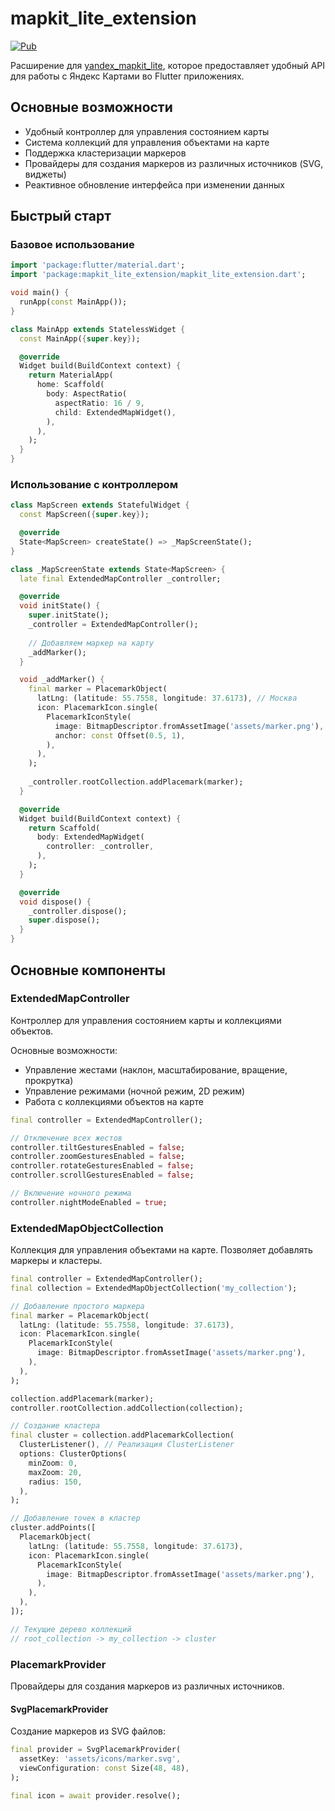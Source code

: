 # mapkit_lite_extension

[![Pub](https://img.shields.io/pub/v/mapkit_lite_extension.svg)](https://pub.dev/packages/mapkit_lite_extension)

Расширение для [yandex_mapkit_lite](https://pub.dev/packages/yandex_mapkit_lite), которое предоставляет удобный API для работы с Яндекс Картами во Flutter приложениях.

## Основные возможности

- Удобный контроллер для управления состоянием карты
- Система коллекций для управления объектами на карте
- Поддержка кластеризации маркеров
- Провайдеры для создания маркеров из различных источников (SVG, виджеты)
- Реактивное обновление интерфейса при изменении данных

## Быстрый старт

### Базовое использование

```dart
import 'package:flutter/material.dart';
import 'package:mapkit_lite_extension/mapkit_lite_extension.dart';

void main() {
  runApp(const MainApp());
}

class MainApp extends StatelessWidget {
  const MainApp({super.key});

  @override
  Widget build(BuildContext context) {
    return MaterialApp(
      home: Scaffold(
        body: AspectRatio(
          aspectRatio: 16 / 9,
          child: ExtendedMapWidget(),
        ),
      ),
    );
  }
}
```

### Использование с контроллером

```dart
class MapScreen extends StatefulWidget {
  const MapScreen({super.key});

  @override
  State<MapScreen> createState() => _MapScreenState();
}

class _MapScreenState extends State<MapScreen> {
  late final ExtendedMapController _controller;

  @override
  void initState() {
    super.initState();
    _controller = ExtendedMapController();
    
    // Добавляем маркер на карту
    _addMarker();
  }

  void _addMarker() {
    final marker = PlacemarkObject(
      latLng: (latitude: 55.7558, longitude: 37.6173), // Москва
      icon: PlacemarkIcon.single(
        PlacemarkIconStyle(
          image: BitmapDescriptor.fromAssetImage('assets/marker.png'),
          anchor: const Offset(0.5, 1),
        ),
      ),
    );
    
    _controller.rootCollection.addPlacemark(marker);
  }

  @override
  Widget build(BuildContext context) {
    return Scaffold(
      body: ExtendedMapWidget(
        controller: _controller,
      ),
    );
  }

  @override
  void dispose() {
    _controller.dispose();
    super.dispose();
  }
}
```

## Основные компоненты

### ExtendedMapController

Контроллер для управления состоянием карты и коллекциями объектов.

Основные возможности:
- Управление жестами (наклон, масштабирование, вращение, прокрутка)
- Управление режимами (ночной режим, 2D режим)
- Работа с коллекциями объектов на карте

```dart
final controller = ExtendedMapController();

// Отключение всех жестов
controller.tiltGesturesEnabled = false;
controller.zoomGesturesEnabled = false;
controller.rotateGesturesEnabled = false;
controller.scrollGesturesEnabled = false;

// Включение ночного режима
controller.nightModeEnabled = true;
```

### ExtendedMapObjectCollection

Коллекция для управления объектами на карте. Позволяет добавлять маркеры и кластеры.

```dart
final controller = ExtendedMapController();
final collection = ExtendedMapObjectCollection('my_collection');

// Добавление простого маркера
final marker = PlacemarkObject(
  latLng: (latitude: 55.7558, longitude: 37.6173),
  icon: PlacemarkIcon.single(
    PlacemarkIconStyle(
      image: BitmapDescriptor.fromAssetImage('assets/marker.png'),
    ),
  ),
);

collection.addPlacemark(marker);
controller.rootCollection.addCollection(collection);

// Создание кластера
final cluster = collection.addPlacemarkCollection(
  ClusterListener(), // Реализация ClusterListener
  options: ClusterOptions(
    minZoom: 0,
    maxZoom: 20,
    radius: 150,
  ),
);

// Добавление точек в кластер
cluster.addPoints([
  PlacemarkObject(
    latLng: (latitude: 55.7558, longitude: 37.6173),
    icon: PlacemarkIcon.single(
      PlacemarkIconStyle(
        image: BitmapDescriptor.fromAssetImage('assets/marker.png'),
      ),
    ),
  ),
]);

// Текущие дерево коллекций
// root_collection -> my_collection -> cluster
```

### PlacemarkProvider

Провайдеры для создания маркеров из различных источников.

#### SvgPlacemarkProvider

Создание маркеров из SVG файлов:

```dart
final provider = SvgPlacemarkProvider(
  assetKey: 'assets/icons/marker.svg',
  viewConfiguration: const Size(48, 48),
);

final icon = await provider.resolve();
```